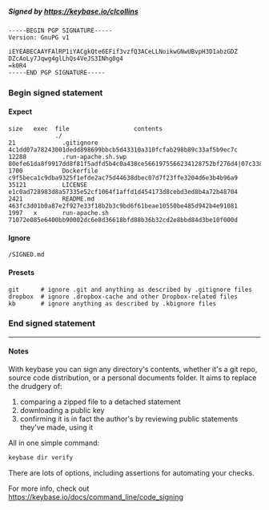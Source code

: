 ##### Signed by https://keybase.io/clcollins
```
-----BEGIN PGP SIGNATURE-----
Version: GnuPG v1

iEYEABECAAYFAlRP1iYACgkQte6EFif3vzfQ3ACeLLNoikwGNwUBvpH3D1abzGDZ
DZcAoLy7Jqwg4glLhQs4VeJS3INhg0g4
=k0R4
-----END PGP SIGNATURE-----

```

<!-- END SIGNATURES -->

### Begin signed statement 

#### Expect

```
size   exec  file                  contents                                                                                                                         
             ./                                                                                                                                                     
21             .gitignore          4c1dd07a78243001dedd898699bbcb5d43310a310fcfab298b89c33af5b9ec7c                                                                 
12288          .run-apache.sh.swp  80efe61da8f9917dd8f81f5adfd5b4c0a438ce5661975566234128752bf276d4|07c3386157ed2b2f8e5dafcd6cd5c2bdb2954d15caef574590e84d02ccc72d2d
1700           Dockerfile          c9f5beca1c9dba9325f1efde2ac75d44638dbec07d7f23ffe3204d6e3b4b96a9                                                                 
35121          LICENSE             e1c0ad728983d8a57335e52cf1064f1affd1d454173d8cebd3ed8b4a72b48704                                                                 
2421           README.md           463fc3d01b0a87e2f927e33f18b2b3c9bd6f61beae10550be485d942b4e91081                                                                 
1997   x       run-apache.sh       71072e085e6400bb90002dc6e8d36618bfd88b36b32cd2e8bbd84d3be10f000d                                                                 
```

#### Ignore

```
/SIGNED.md
```

#### Presets

```
git      # ignore .git and anything as described by .gitignore files
dropbox  # ignore .dropbox-cache and other Dropbox-related files    
kb       # ignore anything as described by .kbignore files          
```

<!-- summarize version = 0.0.9 -->

### End signed statement

<hr>

#### Notes

With keybase you can sign any directory's contents, whether it's a git repo,
source code distribution, or a personal documents folder. It aims to replace the drudgery of:

  1. comparing a zipped file to a detached statement
  2. downloading a public key
  3. confirming it is in fact the author's by reviewing public statements they've made, using it

All in one simple command:

```bash
keybase dir verify
```

There are lots of options, including assertions for automating your checks.

For more info, check out https://keybase.io/docs/command_line/code_signing